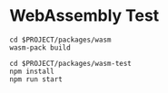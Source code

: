 # WebAssembly Test

```shell
cd $PROJECT/packages/wasm
wasm-pack build

cd $PROJECT/packages/wasm-test
npm install
npm run start
```